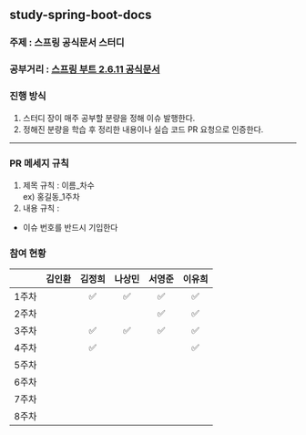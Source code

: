 ## study-spring-boot-docs

### 주제 : 스프링 공식문서 스터디  
### 공부거리 : [스프링 부트 2.6.11 공식문서](https://docs.spring.io/spring-boot/docs/2.6.11-SNAPSHOT/reference/htmlsingle/)
### 진행 방식
1. 스터디 장이 매주 공부할 분량을 정해 이슈 발행한다.
2. 정해진 분량을 학습 후 정리한 내용이나 실습 코드 PR 요청으로 인증한다.
---

### PR 메세지 규칙
1. 제목 규칙 : 이름_차수  
  ex) 홍길동_1주차
2. 내용 규칙 : 
  - 이슈 번호를 반드시 기입한다

### 참여 현황
|     | 김인환 | 김정희 | 나상민 | 서영준 | 이유희 |
|-----|:---:|:---:|:---:|:---:|:---:|
| 1주차 |     |  ✅  |  ✅  |  ✅  |  ✅  |
| 2주차 |     |     |     |  ✅  |  ✅  |
| 3주차 |     |  ✅  |  ✅  |  ✅  |  ✅  |
| 4주차 |     |  ✅   |     |     |  ✅   |
| 5주차 |     |     |     |     |     |
| 6주차 |     |     |     |     |     |
| 7주차 |     |     |     |     |     |
| 8주차 |     |     |     |     |     |
